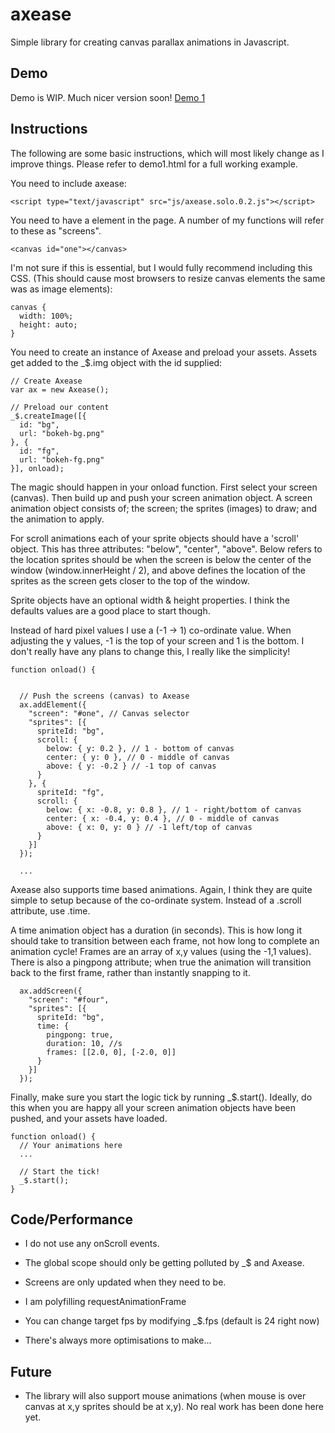 # axease
Simple library for creating canvas parallax animations in Javascript.

Demo
------------

Demo is WIP. Much nicer version soon!
[Demo 1](http://studiouniver.se/github/axease/demo1.html)

Instructions
------------

The following are some basic instructions, which will most likely change as I improve things. Please refer to demo1.html for a full working example.

You need to include axease:

    <script type="text/javascript" src="js/axease.solo.0.2.js"></script>

You need to have a <canvas> element in the page. A number of my functions will refer to these as "screens".

    <canvas id="one"></canvas>

I'm not sure if this is essential, but I would fully recommend including this CSS. (This should cause most browsers to resize canvas elements the same was as image elements):

    canvas {
      width: 100%;
      height: auto;
    }

You need to create an instance of Axease and preload your assets. Assets get added to the _$.img object with the id supplied:

    // Create Axease
    var ax = new Axease();

    // Preload our content
    _$.createImage([{
      id: "bg",
      url: "bokeh-bg.png"
    }, {
      id: "fg",
      url: "bokeh-fg.png"
    }], onload);

The magic should happen in your onload function. First select your screen (canvas). Then build up and push your screen animation object. A screen animation object consists of; the screen; the sprites (images) to draw; and the animation to apply.

For scroll animations each of your sprite objects should have a 'scroll' object. This has three attributes: "below", "center", "above". Below refers to the location sprites should be when the screen is below the center of the window (window.innerHeight / 2), and above defines the location of the sprites as the screen gets closer to the top of the window.

Sprite objects have an optional width & height properties. I think the defaults values are a good place to start though.

Instead of hard pixel values I use a (-1 -> 1) co-ordinate value. When adjusting the y values, -1 is the top of your screen and 1 is the bottom. I don't really have any plans to change this, I really like the simplicity!

    function onload() {


      // Push the screens (canvas) to Axease
      ax.addElement({
        "screen": "#one", // Canvas selector
        "sprites": [{
          spriteId: "bg",
          scroll: {
            below: { y: 0.2 }, // 1 - bottom of canvas
            center: { y: 0 }, // 0 - middle of canvas
            above: { y: -0.2 } // -1 top of canvas
          }
        }, {
          spriteId: "fg",
          scroll: {
            below: { x: -0.8, y: 0.8 }, // 1 - right/bottom of canvas
            center: { x: -0.4, y: 0.4 }, // 0 - middle of canvas
            above: { x: 0, y: 0 } // -1 left/top of canvas
          }
        }]
      });

      ...

Axease also supports time based animations. Again, I think they are quite simple to setup because of the co-ordinate system. Instead of a .scroll attribute, use .time.

A time animation object has a duration (in seconds). This is how long it should take to transition between each frame, not how long to complete an animation cycle! Frames are an array of x,y values (using the -1,1 values). There is also a pingpong attribute; when true the animation will transition back to the first frame, rather than instantly snapping to it.

      ax.addScreen({
        "screen": "#four",
        "sprites": [{
          spriteId: "bg",
          time: {
            pingpong: true,
            duration: 10, //s
            frames: [[2.0, 0], [-2.0, 0]]
          }
        }]
      });

Finally, make sure you start the logic tick by running _$.start(). Ideally, do this when you are happy all your screen animation objects have been pushed, and your assets have loaded.

    function onload() {
      // Your animations here
      ...

      // Start the tick!
      _$.start();
    }

Code/Performance
-----------

* I do not use any onScroll events.

* The global scope should only be getting polluted by _$ and Axease.

* Screens are only updated when they need to be.

* I am polyfilling requestAnimationFrame

* You can change target fps by modifying _$.fps (default is 24 right now)

* There's always more optimisations to make...

Future
------

* The library will also support mouse animations (when mouse is over canvas at x,y sprites should be at x,y). No real work has been done here yet.
